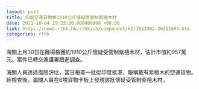 ```yaml
---
layout: post
title: 印度空運貨物檢1910公斤懷疑受管制紫檀木材
date: 2021-10-04 19:23:30.000000000 +08:00
link: https://news.rthk.hk/rthk/ch/component/k2/1613462-20211004.htm
categories: rthk
---
```


海關上月30日在機場檢獲約1910公斤懷疑受管制紫檀木材，估計市值約957萬元。案件已轉交漁護署跟進調查。

海關人員透過風險評估，當日檢查一批從印度抵港，報稱載有紫檀木的空運貨物。經檢查後，海關人員在6塊貨物卡板上發現該批懷疑受管制紫檀木材。

